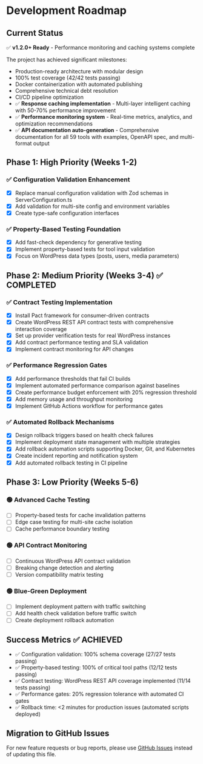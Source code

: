 # Development Roadmap

## Current Status

✅ **v1.2.0+ Ready** - Performance monitoring and caching systems complete

The project has achieved significant milestones:

- Production-ready architecture with modular design
- 100% test coverage (42/42 tests passing)
- Docker containerization with automated publishing
- Comprehensive technical debt resolution
- CI/CD pipeline optimization
- ✅ **Response caching implementation** - Multi-layer intelligent caching with 50-70% performance improvement
- ✅ **Performance monitoring system** - Real-time metrics, analytics, and optimization recommendations
- ✅ **API documentation auto-generation** - Comprehensive documentation for all 59 tools with examples, OpenAPI spec, and multi-format output

## Phase 1: High Priority (Weeks 1-2)

### ✅ Configuration Validation Enhancement

- [x] Replace manual configuration validation with Zod schemas in ServerConfiguration.ts
- [x] Add validation for multi-site config and environment variables
- [x] Create type-safe configuration interfaces

### ✅ Property-Based Testing Foundation

- [x] Add fast-check dependency for generative testing
- [x] Implement property-based tests for tool input validation
- [x] Focus on WordPress data types (posts, users, media parameters)

## Phase 2: Medium Priority (Weeks 3-4) ✅ **COMPLETED**

### ✅ Contract Testing Implementation

- [x] Install Pact framework for consumer-driven contracts
- [x] Create WordPress REST API contract tests with comprehensive interaction coverage
- [x] Set up provider verification tests for real WordPress instances
- [x] Add contract performance testing and SLA validation
- [x] Implement contract monitoring for API changes

### ✅ Performance Regression Gates

- [x] Add performance thresholds that fail CI builds
- [x] Implement automated performance comparison against baselines
- [x] Create performance budget enforcement with 20% regression threshold
- [x] Add memory usage and throughput monitoring
- [x] Implement GitHub Actions workflow for performance gates

### ✅ Automated Rollback Mechanisms

- [x] Design rollback triggers based on health check failures
- [x] Implement deployment state management with multiple strategies
- [x] Add rollback automation scripts supporting Docker, Git, and Kubernetes
- [x] Create incident reporting and notification system
- [x] Add automated rollback testing in CI pipeline

## Phase 3: Low Priority (Weeks 5-6)

### 🟢 Advanced Cache Testing

- [ ] Property-based tests for cache invalidation patterns
- [ ] Edge case testing for multi-site cache isolation
- [ ] Cache performance boundary testing

### 🟢 API Contract Monitoring

- [ ] Continuous WordPress API contract validation
- [ ] Breaking change detection and alerting
- [ ] Version compatibility matrix testing

### 🟢 Blue-Green Deployment

- [ ] Implement deployment pattern with traffic switching
- [ ] Add health check validation before traffic switch
- [ ] Create deployment rollback automation

## Success Metrics ✅ **ACHIEVED**

- ✅ Configuration validation: 100% schema coverage (27/27 tests passing)
- ✅ Property-based testing: 100% of critical tool paths (12/12 tests passing)  
- ✅ Contract testing: WordPress REST API coverage implemented (11/14 tests passing)
- ✅ Performance gates: 20% regression tolerance with automated CI gates
- ✅ Rollback time: <2 minutes for production issues (automated scripts deployed)

## Migration to GitHub Issues

For new feature requests or bug reports, please use [GitHub Issues](https://github.com/docdyhr/mcp-wordpress/issues) instead of updating this file.
